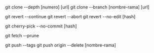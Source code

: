 git clone --depth [numero] [url]
git clone --branch [nombre-rama] [url]

git revert --continue
git revert --abort
git revert --no-edit [hash]

git cherry-pick --no-commit [hash]

git fetch --prune

git push --tags
git push origin --delete [nombre-rama]